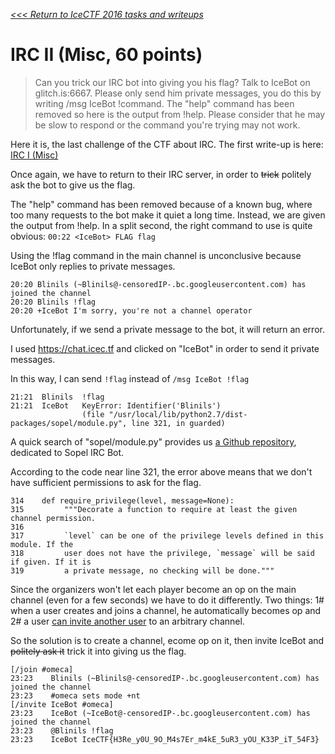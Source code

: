 _[<<< Return to IceCTF 2016 tasks and writeups](/icectf-2016)_
# IRC II (Misc, 60 points)

>Can you trick our IRC bot into giving you his flag? Talk to IceBot on glitch.is:6667.
>Please only send him private messages, you do this by writing /msg IceBot !command.
>The "help" command has been removed so here is the output from !help.
>Please consider that he may be slow to respond or the command you're trying may not work.

Here it is, the last challenge of the CTF about IRC. The first write-up is here:
[IRC I (Misc)](https://github.com/nbrisset/CTF/tree/master/icectf-2016/irc-i-35)

Once again, we have to return to their IRC server, in order to ~~trick~~ politely ask the bot to give us the flag.

The "help" command has been removed because of a known bug,
where too many requests to the bot make it quiet a long time.
Instead, we are given the output from !help. In a split second,
the right command to use is quite obvious: `00:22 <IceBot> FLAG flag`

Using the !flag command in the main channel is unconclusive because IceBot only replies to private messages.

```
20:20 Blinils (~Blinils@-censoredIP-.bc.googleusercontent.com) has joined the channel
20:20 Blinils !flag
20:20 +IceBot I'm sorry, you're not a channel operator
```

Unfortunately, if we send a private message to the bot, it will return an error.

I used https://chat.icec.tf and clicked on "IceBot" in order to send it private messages.

In this way, I can send `!flag` instead of `/msg IceBot !flag`

```
21:21  Blinils  !flag 
21:21  IceBot   KeyError: Identifier('Blinils') 
                (file "/usr/local/lib/python2.7/dist-packages/sopel/module.py", line 321, in guarded)  
```

A quick search of "sopel/module.py" provides us
[a Github repository](https://github.com/sopel-irc/sopel/blob/master/sopel/module.py),
dedicated to Sopel IRC Bot.

According to the code near line 321, the error above means that we don't have sufficient permissions to ask for the flag.

```
314    def require_privilege(level, message=None):
315         """Decorate a function to require at least the given channel permission.
316        
317         `level` can be one of the privilege levels defined in this module. If the
318         user does not have the privilege, `message` will be said if given. If it is
319         a private message, no checking will be done."""
```

Since the organizers won't let each player become an op
on the main channel (even for a few seconds) we have to do it differently.
Two things: 1# when a user creates and joins a channel,
he automatically becomes op and 2# a user
[can invite another user](https://tools.ietf.org/html/rfc1459#section-4.2.7)
to an arbitrary channel.

So the solution is to create a channel, ecome op on it,
then invite IceBot and ~~politely ask it~~ trick it into giving us the flag.

```
[/join #omeca]
23:23    Blinils (~Blinils@-censoredIP-.bc.googleusercontent.com) has joined the channel
23:23    #omeca sets mode +nt
[/invite IceBot #omeca]
23:23    IceBot (~IceBot@-censoredIP-.bc.googleusercontent.com) has joined the channel
23:23    @Blinils !flag
23:23    IceBot IceCTF{H3Re_y0U_9O_M4s7Er_m4kE_5uR3_yOU_K33P_iT_54F3}
```
